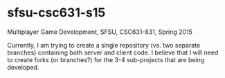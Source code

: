 # sfsu-csc631-s15
Multiplayer Game Development, SFSU, CSC631-831, Spring 2015

Currently, I am trying to create a single repository (vs. two separate branches) containing both server and client code.  I believe that I will need to create forks (or branches?) for the 3-4 sub-projects that are being developed.
